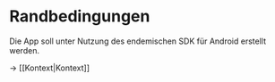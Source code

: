 # Randbedingungen

Die App soll unter Nutzung des endemischen SDK für Android erstellt werden.

&rarr; [[Kontext|Kontext]]